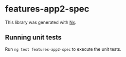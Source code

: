# features-app2-spec

This library was generated with [Nx](https://nx.dev).

## Running unit tests

Run `ng test features-app2-spec` to execute the unit tests.
